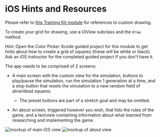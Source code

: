 # iOS Hints and Resources

Please refer to [this Training Kit module](https://learn.lambdaschool.com/ios2/module/recEEqjQwd10wS6Wl/) for references to custom drawing.

To create your grid for drawing, use a UIView subclass and the `draw` method.

Hint: Open the Color Picker Xcode guided project for this module to get hints about how to create a grid of squares (these will be white or black). Ask an iOS instructor for the completed guided project if you don't have it.

The app needs to be comprised of 2 screens:

* A main screen with the custom view for the simulation, buttons to play/pause the simulation, run the simulation 1 generation at a time, and a stop button that resets the simulation to a new random field of alive/dead squares.
    * The preset buttons are part of a stretch goal and may be omitted.

* An about screen, triggered however you wish, that lists the rules of the game, and a textview containing information about what learned from researching and implementing the game.

![mockup of main iOS view]()
![mockup of about view]()
